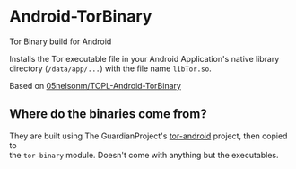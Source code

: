 # Android-TorBinary

Tor Binary build for Android

Installs the Tor executable file in your Android Application's
native library directory (`/data/app/...`) with the file name `libTor.so`.  

Based on <a href="https://github.com/05nelsonm/TOPL-Android-TorBinary" target="_blank">05nelsonm/TOPL-Android-TorBinary</a>  
 
## Where do the binaries come from?  

They are built using The GuardianProject's <a href="https://github.com/guardianproject/tor-android" target="_blank">tor-android</a>
project, then copied to  
the `tor-binary` module. Doesn't come with anything but the executables.

